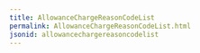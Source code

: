 ```yaml
---
title: AllowanceChargeReasonCodeList
permalink: AllowanceChargeReasonCodeList.html
jsonid: allowancechargereasoncodelist
---
```

